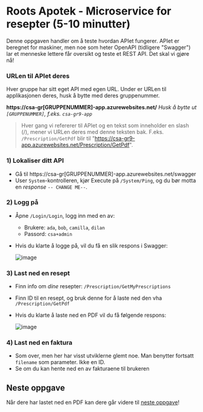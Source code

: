 # Roots Apotek - Microservice for resepter (5-10 minutter)

Denne oppgaven handler om å teste hvordan APIet fungerer. APIet er beregnet for maskiner, men noe som heter OpenAPI (tidligere "Swagger") lar et menneske lettere får oversikt og teste et REST API. Det skal vi gjøre nå!

### URLen til APIet deres
Hver gruppe har sitt eget API med egen URL. Under er URLen til applikasjonen deres, husk å bytte med deres gruppenummer. 

**https://csa-gr[GRUPPENUMMER]-app.azurewebsites.net/** *Husk å bytte ut `[GRUPPENUMMER]`, f.eks. `csa-gr9-app`*

> Hver gang vi refererer til APIet og en tekst som inneholder en slash (/), mener vi URLen deres med denne teksten bak. F.eks. `/Prescription/GetPdf` blir til "https://csa-gr9-app.azurewebsites.net/Prescription/GetPdf".

### 1) Lokaliser ditt API
- Gå til https://csa-gr[GRUPPENUMMER]-app.azurewebsites.net/swagger
- User `System`-kontrolleren, kjør Execute på `/System/Ping`, og du bør motta en *response* `-- CHANGE ME--`.

### 2) Logg på
- Åpne `/Login/Login`, logg inn med en av:
  - Brukere: `ada`, `bob`, `camilla`, `dilan` 
  - Passord: `csa+admin`  
- Hvis du klarte å logge på, vil du få en slik respons i Swagger:

  ![image](https://user-images.githubusercontent.com/4437745/231814625-7bad51d0-ed19-4efb-897e-149d8fae0bd5.png)



### 3) Last ned en resept
- Finn info om *dine* resepter: `/Prescription/GetMyPrescriptions`
- Finn ID til en resept, og bruk denne for å laste ned den vha `/Prescription/GetPdf`
- Hvis du klarte å laste ned en PDF vil du få følgende respons:

  ![image](https://user-images.githubusercontent.com/4437745/231814072-8371b082-f4b5-4ef9-8a24-daa5f61c01f4.png)


### 4) Last ned en faktura
- Som over, men her har visst utviklerne glemt noe. Man benytter fortsatt `filename` som parameter. Ikke en ID. 
- Se om du kan hente ned en av fakturaene til brukeren 

## Neste oppgave
Når dere har lastet ned en PDF kan dere går videre til [neste oppgave](./2_les-logger-i-Splunk.md)!
